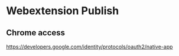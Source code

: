 # Webextension Publish



## Chrome access

https://developers.google.com/identity/protocols/oauth2/native-app
